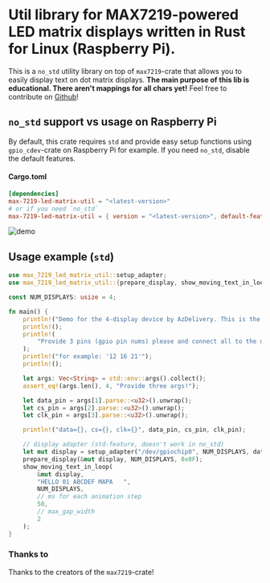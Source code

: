 # Util library for MAX7219-powered LED matrix displays written in Rust for Linux (Raspberry Pi).

This is a `no_std` utility library on top of `max7219`-crate that allows you to easily display
text on dot matrix displays. **The main purpose of this lib is educational. There aren't mappings for all chars yet!** 
Feel free to contribute on [Github](https://github.com/phip1611/max-7219-led-matrix-util)!

## `no_std` support vs usage on Raspberry Pi
By default, this crate requires `std` and provide easy setup functions using `gpio_cdev`-crate on Raspberry Pi for example.
If you need `no_std`, disable the default features.
#### Cargo.toml
```toml
[dependencies]
max-7219-led-matrix-util = "<latest-version>"
# or if you need `no_std`
max-7219-led-matrix-util = { version = "<latest-version>", default-features = false }
```

![demo](demo.gif)

## Usage example (`std`)
```rust
use max_7219_led_matrix_util::setup_adapter;
use max_7219_led_matrix_util::{prepare_display, show_moving_text_in_loop};

const NUM_DISPLAYS: usize = 4;

fn main() {
    println!("Demo for the 4-display device by AzDelivery. This is the device in the gif in the README.md.");
    println!();
    println!(
        "Provide 3 pins (gpio pin nums) please and connect all to the device: <data> <cs> <clk>"
    );
    println!("for example: '12 16 21'");
    println!();

    let args: Vec<String> = std::env::args().collect();
    assert_eq!(args.len(), 4, "Provide three args!");

    let data_pin = args[1].parse::<u32>().unwrap();
    let cs_pin = args[2].parse::<u32>().unwrap();
    let clk_pin = args[3].parse::<u32>().unwrap();

    println!("data={}, cs={}, clk={}", data_pin, cs_pin, clk_pin);

    // display adapter (std-feature, doesn't work in no_std)
    let mut display = setup_adapter("/dev/gpiochip0", NUM_DISPLAYS, data_pin, cs_pin, clk_pin);
    prepare_display(&mut display, NUM_DISPLAYS, 0x0F);
    show_moving_text_in_loop(
        &mut display,
        "HELLO 01 ABCDEF MAPA   ",
        NUM_DISPLAYS,
        // ms for each animation step
        50,
        // max_gap_width
        2
    );
}
```


### Thanks to
Thanks to the creators of the `max7219`-crate!
